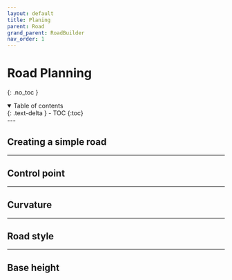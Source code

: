 ```yaml
---
layout: default
title: Planing
parent: Road
grand_parent: RoadBuilder
nav_order: 1
---
```


# Road Planning
{: .no_toc }

<details open markdown="block">
  <summary>
    Table of contents
  </summary>
  {: .text-delta }
- TOC
{:toc}
</details>
---

## Creating a simple road


---
## Control point


---
## Curvature

---
## Road style

---
## Base height
